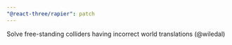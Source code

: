 ```yaml
---
"@react-three/rapier": patch
---
```


Solve free-standing colliders having incorrect world translations (@wiledal)
